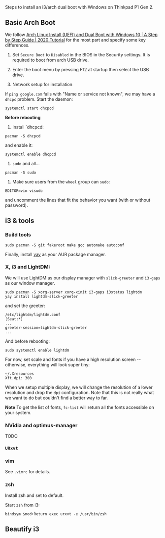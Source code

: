 Steps to install an i3/arch dual boot with Windows on Thinkpad P1 Gen 2.

## Basic Arch Boot

We follow [Arch Linux Install (UEFI) and Dual Boot with Windows 10 | A Step by Step Guide | 2020 Tutorial](https://www.youtube.com/watch?v=C3D_qzw94v8) for the most part and specify some key differences.

1. Set `Secure Boot` to `Disabled` in the BIOS in the Security settings. It is required to boot from arch USB drive.

1. Enter the boot menu by pressing F12 at startup then select the USB drive.

1. Network setup for installation

If `ping google.com` fails with "Name or service not known", we may have a `dhcpc` problem. Start the daemon:

```systemctl start dhcpcd```

**Before rebooting**

1. Install `dhcpcd: 

```pacman -S dhcpcd```

and enable it:

```systemctl enable dhcpcd```

1. `sudo` and all...

```pacman -S sudo```

1. Make sure users from the `wheel` group can `sudo`:

```
EDITOR=vim visudo
```

and uncomment the lines that fit the behavior you want (with or without password).



## i3 & tools

### Build tools

```
sudo pacman -S git fakeroot make gcc automake autoconf
```

Finally, install [yay](https://www.tecmint.com/install-yay-aur-helper-in-arch-linux-and-manjaro/) as your AUR package manager.

### X, i3 and LightDM:

We will use LightDM as our display manager with `slick-greeter` and `i3-gaps` as our window manager.

```
sudo pacman -S xorg-server xorg-xinit i3-gaps i3status lightdm
yay install lightdm-slick-greeter
```

and set the greeter:

```
/etc/lightdm/lightdm.conf
[Seat:*]
...
greeter-session=lightdm-slick-greeter
...
```

And before rebooting:
```
sudo systemctl enable lightdm
```

For now, set scale and fonts if you have a high resolution screen -- otherwise, everything will look super tiny:

```
~/.Xresources
Xft.dpi: 300
```

When we setup multiple display, we will change the resolution of a lower resolution and drop the `dpi` configuration. Note that this is not really what we want to do but couldn't find a better way to far.

**Note** To get the list of fonts, `fc-list` will return all the fonts accessible on your system.

### NVidia and optimus-manager

TODO

### `URxvt`

### vim

See `.vimrc` for details.

### zsh

Install zsh and set to default.

Start `zsh` from i3:

```
bindsym $mod+Return exec urxvt -e /usr/bin/zsh
```

## Beautify i3
